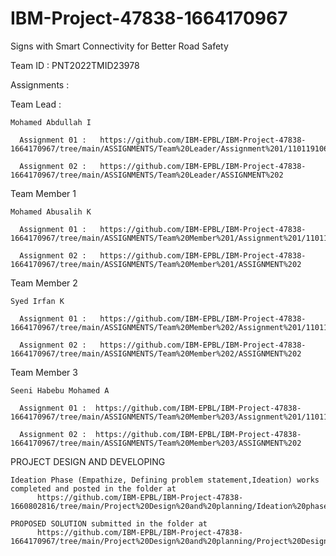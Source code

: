 # IBM-Project-47838-1664170967
Signs with Smart Connectivity for Better Road Safety

Team ID : PNT2022TMID23978

Assignments :

Team Lead :

    Mohamed Abdullah I

      Assignment 01 :   https://github.com/IBM-EPBL/IBM-Project-47838-1664170967/tree/main/ASSIGNMENTS/Team%20Leader/Assignment%201/110119106008%20MOHAMED%20ABDULLAH

      Assignment 02 :   https://github.com/IBM-EPBL/IBM-Project-47838-1664170967/tree/main/ASSIGNMENTS/Team%20Leader/ASSIGNMENT%202

Team Member 1

    Mohamed Abusalih K

      Assignment 01 :   https://github.com/IBM-EPBL/IBM-Project-47838-1664170967/tree/main/ASSIGNMENTS/Team%20Member%201/Assignment%201/110119106009%20MOHAMED%20ABUSALIH

      Assignment 02 :   https://github.com/IBM-EPBL/IBM-Project-47838-1664170967/tree/main/ASSIGNMENTS/Team%20Member%201/ASSIGNMENT%202

Team Member 2

    Syed Irfan K

      Assignment 01 :   https://github.com/IBM-EPBL/IBM-Project-47838-1664170967/tree/main/ASSIGNMENTS/Team%20Member%202/Assignment%201/110119106025%20SEENI%20HABEBU%20MOHAMED

      Assignment 02 :   https://github.com/IBM-EPBL/IBM-Project-47838-1664170967/tree/main/ASSIGNMENTS/Team%20Member%202/ASSIGNMENT%202

Team Member 3

    Seeni Habebu Mohamed A

      Assignment 01 :  https://github.com/IBM-EPBL/IBM-Project-47838-1664170967/tree/main/ASSIGNMENTS/Team%20Member%203/Assignment%201/110119106030%20SYED%20IRFAN 

      Assignment 02 :  https://github.com/IBM-EPBL/IBM-Project-47838-1664170967/tree/main/ASSIGNMENTS/Team%20Member%203/ASSIGNMENT%202

PROJECT DESIGN AND DEVELOPING

    Ideation Phase (Empathize, Defining problem statement,Ideation) works completed and posted in the folder at 
          https://github.com/IBM-EPBL/IBM-Project-47838-1660802816/tree/main/Project%20Design%20and%20planning/Ideation%20phase

    PROPOSED SOLUTION submitted in the folder at 
          https://github.com/IBM-EPBL/IBM-Project-47838-1664170967/tree/main/Project%20Design%20and%20planning/Project%20Design%20Phase%201

